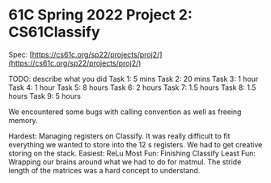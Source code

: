 # 61C Spring 2022 Project 2: CS61Classify

Spec: [https://cs61c.org/sp22/projects/proj2/](https://cs61c.org/sp22/projects/proj2/)

TODO: describe what you did
Task 1: 5 mins
Task 2: 20 mins
Task 3: 1 hour
Task 4: 1 hour
Task 5: 8 hours
Task 6: 2 hours
Task 7: 1.5 hours
Task 8: 1.5 hours
Task 9: 5 hours

We encountered some bugs with calling convention as well as freeing memory.

Hardest: Managing registers on Classify. It was really difficult to fit everything we wanted to store into the 12 s registers. We had to get creative storing on the stack.
Easiest: ReLu
Most Fun: Finishing Classify
Least Fun: Wrapping our brains around what we had to do for matmul. The stride length of the matrices was a hard concept to understand.

